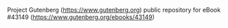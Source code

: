 Project Gutenberg (https://www.gutenberg.org) public repository for eBook #43149 (https://www.gutenberg.org/ebooks/43149)
